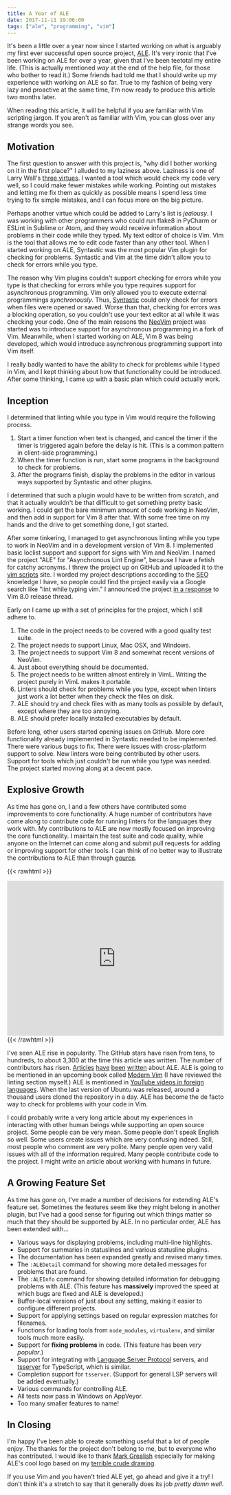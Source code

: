 ```yaml
---
title: A Year of ALE
date: 2017-11-11 19:06:00
tags: ["ale", "programming", "vim"]
---
```


It's been a little over a year now since I started working on what is arguably
my first ever successful open source project,
[ALE](https://github.com/w0rp/ale). It's very ironic that I've been working on
ALE for over a year, given that I've been teetotal my entire life. (This is
actually mentioned *way* at the end of the help file, for those who bother to
read it.) Some friends had told me that I should write up my experience with
working on ALE so far. True to my fashion of being very lazy and proactive at
the same time, I'm now ready to produce this article two months later.

When reading this article, it will be helpful if you are familiar with Vim
scripting jargon. If you aren't as familiar with Vim, you can gloss over any
strange words you see.

## Motivation

The first question to answer with this project is, "why did I bother working on
it in the first place?" I alluded to my laziness above. Laziness is one of Larry
Wall's [three virtues](http://threevirtues.com/). I wanted a tool which would
check my code very well, so I could make fewer mistakes while working. Pointing
out mistakes and letting me fix them as quickly as possible means I spend less
time trying to fix simple mistakes, and I can focus more on the big picture.

Perhaps another virtue which could be added to Larry's list is *jealousy*. I was
working with other programmers who could run flake8 in PyCharm or ESLint in
Sublime or Atom, and they would receive information about problems in their code
while they typed. My text editor of choice is Vim. Vim is the tool that allows
me to edit code faster than any other tool. When I started working on ALE,
Syntastic was the most popular Vim plugin for checking for problems. Syntastic
and Vim at the time didn't allow you to check for errors while you type.

The reason why Vim plugins couldn't support checking for errors while you type
is that checking for errors while you type requires support for asynchronous
programming. Vim only allowed you to execute external programmings
*synchronously*. Thus, [Syntastic](https://github.com/vim-syntastic/syntastic)
could only check for errors when files were opened or saved. Worse than that,
checking for errors was a blocking operation, so you couldn't use your text
editor at all while it was checking your code. One of the main reasons the
[NeoVim](https://neovim.io/) project was started was to introduce support for
asynchronous programming in a fork of Vim. Meanwhile, when I started working on
ALE, Vim 8 was being developed, which would introduce asynchronous programming
support into Vim itself.

I really badly wanted to have the ability to check for problems while I typed in
Vim, and I kept thinking about how that functionality could be introduced. After
some thinking, I came up with a basic plan which could actually work.

## Inception

I determined that linting while you type in Vim would require the following
process.

1. Start a timer function when text is changed, and cancel the timer if the
   timer is triggered again before the delay is hit. (This is a common pattern
   in client-side programming.)
2. When the timer function is run, start some programs in the background to
   check for problems.
3. After the programs finish, display the problems in the editor in various ways
   supported by Syntastic and other plugins.

I determined that such a plugin would have to be written from scratch, and that
it actually wouldn't be that difficult to get something pretty basic working. I
could get the bare minimum amount of code working in NeoVim, and then add in
support for Vim 8 after that. With some free time on my hands and the drive to
get something done, I got started.

After some tinkering, I managed to get asynchronous linting while you type to
work in NeoVim and in a development version of Vim 8. I implemented basic
loclist support and support for signs with Vim and NeoVim. I named the project
"ALE" for "Asynchronous Lint Engine", because I have a fetish for catchy
acronyms. I threw the project up on GitHub and uploaded it to the [vim
scripts](http://www.vim.org/scripts/script.php?script_id=5449) site. I worded my
project descriptions according to the <abbr title="Search Engine
Optimisation">SEO</abbr> knowledge I have, so people could find the project
easily via a Google search like "lint while typing vim." I announced the project
[in a response](https://groups.google.com/forum/#!topic/vim_dev/CmiGxtJ7fn4) to
Vim 8.0 release thread.

Early on I came up with a set of principles for the project, which I still
adhere to.

1. The code in the project needs to be covered with a good quality test suite.
1. The project needs to support Linux, Mac OSX, and Windows.
1. The project needs to support Vim 8 and somewhat recent versions of NeoVim.
1. Just about everything should be documented.
1. The project needs to be written almost entirely in VimL. Writing the project
   purely in VimL makes it portable.
1. Linters should check for problems while you type, except when linters just
   work a lot better when they check the files on disk.
1. ALE should try and check files with as many tools as possible by default,
   except where they are too annoying.
1. ALE should prefer locally installed executables by default.

Before long, other users started opening issues on GitHub. More core
functionality already implemented in Syntastic needed to be implemented. There
were various bugs to fix. There were issues with cross-platform support to
solve. New linters were being contributed by other users. Support for tools
which just couldn't be run while you type was needed. The project started moving
along at a decent pace.

## Explosive Growth

As time has gone on, I and a few others have contributed some improvements to
core functionality. A huge number of contributors have come along to contribute
code for running linters for the languages they work with. My contributions to
ALE are now mostly focused on improving the core functionality. I maintain the
test suite and code quality, while anyone on the Internet can come along and
submit pull requests for adding or improving support for other tools. I can
think of no better way to illustrate the contributions to ALE than through
[gource](http://gource.io/).

{{< rawhtml >}}
<iframe width="640" height="360" style="max-width: 100%; width: 640px; margin: 0 auto; display: block;" src="https://www.youtube.com/embed/XT1P4t1XdpU" frameborder="0" allowfullscreen></iframe>
{{< /rawhtml >}}

I've seen ALE rise in popularity. The GitHub stars have risen from tens, to
hundreds, to about 3,300 at the time this article was written. The number of
contributors has risen.
[Articles](http://liuchengxu.org/posts/use-vim-as-a-python-ide/)
[have](https://medium.com/@hpux/vim-and-eslint-16fa08cc580f)
[been](https://medium.com/@alexlafroscia/writing-js-in-vim-4c971a95fd49)
[written](https://dmerej.info/blog/post/lets-have-a-pint-of-vim-ale/) about ALE.
ALE is going to be mentioned in an upcoming book called [Modern
Vim](https://pragprog.com/book/modvim/modern-vim) (I have reviewed the linting
section myself.) ALE is mentioned in [YouTube videos in foreign
languages](https://www.youtube.com/watch?v=uWtcQ2hJSUg). When the last version
of Ubuntu was released, around a thousand users cloned the repository in a day.
ALE has become the de facto way to check for problems with your code in Vim.

I could probably write a very long article about my experiences in interacting
with other human beings while supporting an open source project. Some people can
be very mean. Some people don't speak English so well. Some users create issues
which are very confusing indeed. Still, most people who comment are very polite.
Many people open very valid issues with all of the information required. Many
people contribute code to the project. I might write an article about working
with humans in future.

## A Growing Feature Set

As time has gone on, I've made a number of decisions for extending ALE's feature
set. Sometimes the features seem like they might belong in another plugin, but
I've had a good sense for figuring out which things matter so much that they
should be supported by ALE. In no particular order, ALE has been extended
with...

* Various ways for displaying problems, including multi-line highlights.
* Support for summaries in statuslines and various statusline plugins.
* The documentation has been expanded greatly and revised many times.
* The `:ALEDetail` command for showing more detailed messages for problems that
  are found.
* The `:ALEInfo` command for showing detailed information for debugging problems
  with ALE. (This feature has **massively** improved the speed at which bugs are
  fixed and ALE is developed.)
* Buffer-local versions of just about any setting, making it easier to configure
  different projects.
* Support for applying settings based on regular expression matches for
  filenames.
* Functions for loading tools from `node_modules`, `virtualenv`, and similar
  tools much more easily.
* Support for **fixing problems** in code. (This feature has been *very
  popular*.)
* Support for integrating with [Language Server Protocol](https://langserver.org/)
  servers, and [tsserver](https://github.com/Microsoft/TypeScript/wiki/Standalone-Server-\(tsserver\))
  for TypeScript, which is similar.
* Completion support for `tsserver`. (Support for general LSP servers will be
  added eventually.)
* Various commands for controlling ALE.
* All tests now pass in Windows on AppVeyor.
* Too many smaller features to name!

## In Closing

I'm happy I've been able to create something useful that a lot of people enjoy.
The thanks for the project don't belong to me, but to everyone who has
contributed. I would like to thank [Mark Grealish](https://www.bhalash.com/)
especially for making ALE's cool logo based on my [terrible crude
drawing](https://github.com/w0rp/ale/issues/8#issuecomment-251456591).

If you use Vim and you haven't tried ALE yet, go ahead and give it a try! I
don't think it's a stretch to say that it generally does its job *pretty damn
well*.
